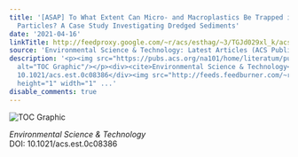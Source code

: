 ```yaml
---
title: '[ASAP] To What Extent Can Micro- and Macroplastics Be Trapped in Sedimentary
  Particles? A Case Study Investigating Dredged Sediments'
date: '2021-04-16'
linkTitle: http://feedproxy.google.com/~r/acs/esthag/~3/TGJd029xl_k/acs.est.0c08386
source: 'Environmental Science & Technology: Latest Articles (ACS Publications)'
description: '<p><img src="https://pubs.acs.org/na101/home/literatum/publisher/achs/journals/content/esthag/0/esthag.ahead-of-print/acs.est.0c08386/20210416/images/medium/es0c08386_0008.gif"
  alt="TOC Graphic"/></p><div><cite>Environmental Science & Technology</cite></div><div>DOI:
  10.1021/acs.est.0c08386</div><img src="http://feeds.feedburner.com/~r/acs/esthag/~4/TGJd029xl_k"
  height="1" width="1" ...'
disable_comments: true
---
```

<p><img src="https://pubs.acs.org/na101/home/literatum/publisher/achs/journals/content/esthag/0/esthag.ahead-of-print/acs.est.0c08386/20210416/images/medium/es0c08386_0008.gif" alt="TOC Graphic"/></p><div><cite>Environmental Science & Technology</cite></div><div>DOI: 10.1021/acs.est.0c08386</div><img src="http://feeds.feedburner.com/~r/acs/esthag/~4/TGJd029xl_k" height="1" width="1" ...